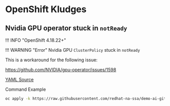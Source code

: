 # OpenShift Kludges

## Nvidia GPU operator stuck in `notReady`

!!! INFO "OpenShift 4.18.22+"

!!! WARNING "Error"
    Nvidia GPU `ClusterPolicy` stuck in `notReady`

This is a workaround for the following issue:

https://github.com/NVIDIA/gpu-operator/issues/1598

[YAML Source](https://raw.githubusercontent.com/redhat-na-ssa/demo-ai-gitops-catalog/b042ba4c827a90b638625a4d017fe067745f64d2/dump/gpu-kludge-mcfg.yaml)

Command Example

```sh
oc apply -k https://raw.githubusercontent.com/redhat-na-ssa/demo-ai-gitops-catalog/b042ba4c827a90b638625a4d017fe067745f64d2/dump/gpu-kludge-mcfg.yaml
```
